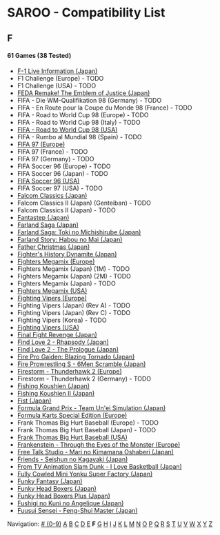 # SAROO - Compatibility List

## F

#### 61 Games (38 Tested)

- [F-1 Live Information (Japan)](../../../Regions/Retails/Japan/GS-9035/01/README.md)
- F1 Challenge (Europe) - TODO
- F1 Challenge (USA) - TODO
- [FEDA Remake! The Emblem of Justice (Japan)](../../../Regions/Retails/Japan/GS-9107/01/README.md)
- FIFA - Die WM-Qualifikation 98 (Germany) - TODO
- FIFA - En Route pour la Coupe du Monde 98 (France) - TODO
- FIFA - Road to World Cup 98 (Europe) - TODO
- FIFA - Road to World Cup 98 (Italy) - TODO
- [FIFA - Road to World Cup 98 (USA)](../../../Regions/Retails/USA/T-5025H/01/README.md)
- FIFA - Rumbo al Mundial 98 (Spain) - TODO
- [FIFA 97 (Europe)](../../../Regions/Retails/Europe/T-5017H/01/README.md)
- FIFA 97 (France) - TODO
- FIFA 97 (Germany) - TODO
- FIFA Soccer 96 (Europe) - TODO
- FIFA Soccer 96 (Japan) - TODO
- [FIFA Soccer 96 (USA)](../../../Regions/Retails/USA/T-5003H/01/README.md)
- FIFA Soccer 97 (USA) - TODO
- [Falcom Classics (Japan)](../../../Regions/Retails/Japan/T-31503G/01/README.md)
- Falcom Classics II (Japan) (Genteiban) - TODO
- Falcom Classics II (Japan) - TODO
- [Fantastep (Japan)](../../../Regions/Retails/Japan/GS-9107/01/README.md)
- [Farland Saga (Japan)](../../../Regions/Retails/Japan/T-32507G/01/README.md)
- [Farland Saga: Toki no Michishirube (Japan)](../../../Regions/Retails/Japan/T-32511G/01/README.md)
- [Farland Story: Habou no Mai (Japan)](../../../Regions/Retails/Japan/T-32505G/01/README.md)
- [Father Christmas (Japan)](../../../Regions/Retails/Japan/T-18504G/01/README.md)
- [Fighter's History Dynamite (Japan)](../../../Regions/Retails/Japan/GS-9107/01/README.md)
- [Fighters Megamix (Europe)](../../../Regions/Retails/Europe/MK-81073/01/README.md)
- Fighters Megamix (Japan) (1M) - TODO
- Fighters Megamix (Japan) (2M) - TODO
- Fighters Megamix (Japan) - TODO
- [Fighters Megamix (USA)](../../../Regions/Retails/USA/MK-81073/01/README.md)
- [Fighting Vipers (Europe)](../../../Regions/Retails/Europe/MK-81041/01/README.md)
- Fighting Vipers (Japan) (Rev A) - TODO
- Fighting Vipers (Japan) (Rev C) - TODO
- Fighting Vipers (Korea) - TODO
- [Fighting Vipers (USA)](../../../Regions/Retails/USA/MK-81041/01/README.md)
- [Final Fight Revenge (Japan)](../../../Regions/Retails/Japan/T-20605G/01/README.md)
- [Find Love 2 - Rhapsody (Japan)](../../../Regions/Retails/Japan/T-34605G/01/README.md)
- [Find Love 2 - The Prologue (Japan)](../../../Regions/Retails/Japan/T-34604G/01/README.md)
- [Fire Pro Gaiden: Blazing Tornado (Japan)](../../../Regions/Retails/Japan/T-4302G/01/README.md)
- [Fire Prowrestling S - 6Men Scramble (Japan)](../../../Regions/Retails/Japan/T-4308G/01/README.md)
- [Firestorm - Thunderhawk 2 (Europe)](../../../Regions/Retails/Europe/T-11501H00/01/README.md)
- Firestorm - Thunderhawk 2 (Germany) - TODO
- [Fishing Koushien (Japan)](../../../Regions/Retails/Japan/T-24901G/01/README.md)
- [Fishing Koushien II (Japan)](../../../Regions/Retails/Japan/T-24904G/01/README.md)
- [Fist (Japan)](../../../Regions/Retails/Japan/T-15015G/01/README.md)
- [Formula Grand Prix - Team Un'ei Simulation (Japan)](../../../Regions/Retails/Japan/T-7309G/01/README.md)
- [Formula Karts Special Edition (Europe)](../../../Regions/Retails/Europe/MK-81282/01/README.md)
- Frank Thomas Big Hurt Baseball (Europe) - TODO
- Frank Thomas Big Hurt Baseball (Japan) - TODO
- [Frank Thomas Big Hurt Baseball (USA)](../../../Regions/Retails/USA/T-8138H/01/README.md)
- [Frankenstein - Through the Eyes of the Monster (Europe)](../../../Regions/Retails/Europe/T-12511H/01/README.md)
- [Free Talk Studio - Mari no Kimamana Oshaberi (Japan)](../../../Regions/Retails/Japan/T-20504G/01/README.md)
- [Friends - Seishun no Kagayaki (Japan)](../../../Regions/Retails/Japan/T-20109G/01/README.md)
- [From TV Animation Slam Dunk - I Love Basketball (Japan)](../../../Regions/Retails/Japan/T-13301G/01/README.md)
- [Fully Cowled Mini Yonku Super Factory (Japan)](../../../Regions/Retails/Japan/T-26407G/01/README.md)
- [Funky Fantasy (Japan)](../../../Regions/Retails/Japan/T-20002G/01/README.md)
- [Funky Head Boxers (Japan)](../../../Regions/Retails/Japan/T-20003G/01/README.md)
- [Funky Head Boxers Plus (Japan)](../../../Regions/Retails/Japan/T-20004G/01/README.md)
- [Fushigi no Kuni no Angelique (Japan)](../../../Regions/Retails/Japan/T-7634G/01/README.md)
- [Fuusui Sensei - Feng-Shui Master (Japan)](../../../Regions/Retails/Japan/T-21701G/01/README.md)

Navigation:
[# (0-9)](./09.md) [A](./A.md) [B](./B.md) [C](./C.md) [D](./D.md) [E](./E.md) **F** [G](./G.md) [H](./H.md) [I](./I.md) [J](./J.md) [K](./K.md) [L](./L.md) [M](./M.md) [N](./N.md) [O](./O.md) [P](./P.md) [Q](./Q.md) [R](./R.md) [S](./S.md) [T](./T.md) [U](./U.md) [V](./V.md) [W](./W.md) [X](./X.md) [Y](./Y.md) [Z](./Z.md)
